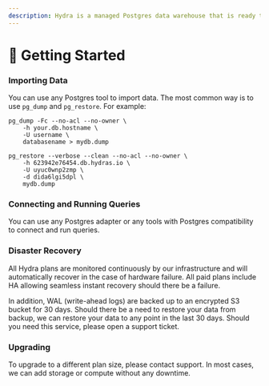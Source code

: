 ```yaml
---
description: Hydra is a managed Postgres data warehouse that is ready to scale to any size.
---
```


# 🐘 Getting Started

### Importing Data

You can use any Postgres tool to import data. The most common way is to use `pg_dump` and `pg_restore`. For example:

```shell
pg_dump -Fc --no-acl --no-owner \
    -h your.db.hostname \
    -U username \
    databasename > mydb.dump

pg_restore --verbose --clean --no-acl --no-owner \
    -h 623942e76454.db.hydras.io \
    -U uyuc0wnp2zmp \
    -d dida6lgi5dpl \
    mydb.dump
```

### Connecting and Running Queries

You can use any Postgres adapter or any tools with Postgres compatibility to connect and run queries.

### Disaster Recovery

All Hydra plans are monitored continuously by our infrastructure and will automatically recover in the case of hardware failure. All paid plans include HA allowing seamless instant recovery should there be a failure.

In addition, WAL (write-ahead logs) are backed up to an encrypted S3 bucket for 30 days. Should there be a need to restore your data from backup, we can restore your data to any point in the last 30 days. Should you need this service, please open a support ticket.

### Upgrading

To upgrade to a different plan size, please contact support. In most cases, we can add storage or compute without any downtime.
